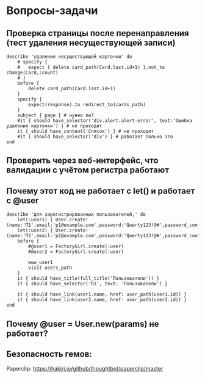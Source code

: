Вопросы-задачи
==============

Проверка страницы после перенаправления (тест удаления несуществующей записи)
-----------------------------------------------------------------------------

	describe 'удаление несуществующей карточки' do
		# specify { 
		# 	expect { delete card_path(Card.last.id+1) }.not_to change(Card,:count) 
		# }
		before {
			delete card_path(Card.last.id+1)
		}
		specify {
			expect(response).to redirect_to(cards_path)
		}
		subject { page } # нужно ли?
		#it { should have_selector('div.alert.alert-error', text:'Ошибка удаления карточки') } # не проходит
		it { should have_content('Список') } # не проходит
		#it { should have_selector('div') } # работает только это
	end

Проверить через веб-интерфейс, что валидации с учётом регистра работают
-----------------------------------------------------------------------

Почему этот код не работает с let() и работает с @user
------------------------------------------------------
	describe 'для зарегистрированных пользователей,' do
		let(:user1) { User.create!(name:'П1',email:'p1@example.com',password:'Qwerty123!@#',password_confirmation:'Qwerty123!@#')}
		let(:user2) { User.create!(name:'П2',email:'p2@example.com',password:'Qwerty123!@#',password_confirmation:'Qwerty123!@#')}
		before {
			#@user1 = FactoryGirl.create(:user)
			#@user2 = FactoryGirl.create(:user)
			
			www_user1
			visit users_path
		}
		it { should have_title(full_title('Пользователи')) }
		it { should have_selector('h1', text: 'Пользователи') }
		
		it { should have_link(user1.name, href: user_path(user1.id)) }
		it { should have_link(user2.name, href: user_path(user2.id)) }
	end

Почему @user = User.new(params) не работает?
--------------------------------------------

Безопасность гемов:
-------------------
Paperclip: https://hakiri.io/github/thoughtbot/paperclip/master

